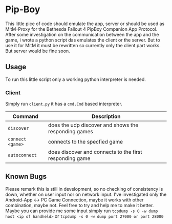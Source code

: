 # Pip-Boy

This little pice of code should emulate the app, server or should be used as MitM-Proxy for the Bethesda Fallout 4 PipBoy Companion App Protocol.
After some investigation on the communication between the app and the game, i wrote a python script das emulates the client or the server.
But to use it for MitM it must be rewritten so currently only the client part works. But server would be fine soon.

## Usage

To run this little script only a working python interpreter is needed.

### Client

Simply run `client.py` it has a `cmd.Cmd` based interpreter.

| Command | Description |
|---|---|
| `discover` | does the udp discover and shows the responding games |
| `connect <game>` | connects to the specfied game |
| `autoconnect` | does discover and connects to the first responding game |

## Known Bugs

Please remark this is still in development, so no checking of consistency is down, whether on user input nor on network input.
I've investigated only the Android-App <-> PC Game Connection, maybe it works with other combination, maybe not.
Feel free to try and help me to make it better.
Maybe you can provide me some input simply run `tcpdump -s 0 -w dump host <ip of handheld>` or `tcpdump -s 0 -w dump port 27000 or port 28000`
